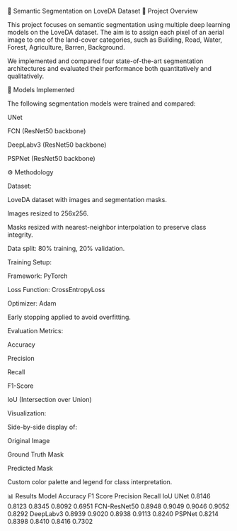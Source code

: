 🧠 Semantic Segmentation on LoveDA Dataset
📌 Project Overview

This project focuses on semantic segmentation using multiple deep learning models on the LoveDA dataset.
The aim is to assign each pixel of an aerial image to one of the land-cover categories, such as Building, Road, Water, Forest, Agriculture, Barren, Background.

We implemented and compared four state-of-the-art segmentation architectures and evaluated their performance both quantitatively and qualitatively.

🚀 Models Implemented

The following segmentation models were trained and compared:

UNet

FCN (ResNet50 backbone)

DeepLabv3 (ResNet50 backbone)

PSPNet (ResNet50 backbone)

⚙️ Methodology

Dataset:

LoveDA dataset with images and segmentation masks.

Images resized to 256x256.

Masks resized with nearest-neighbor interpolation to preserve class integrity.

Data split: 80% training, 20% validation.

Training Setup:

Framework: PyTorch

Loss Function: CrossEntropyLoss

Optimizer: Adam

Early stopping applied to avoid overfitting.

Evaluation Metrics:

Accuracy

Precision

Recall

F1-Score

IoU (Intersection over Union)

Visualization:

Side-by-side display of:

Original Image

Ground Truth Mask

Predicted Mask

Custom color palette and legend for class interpretation.

📊 Results
Model	Accuracy	F1 Score	Precision	Recall	IoU
UNet	0.8146	0.8123	0.8345	0.8092	0.6951
FCN-ResNet50	0.8948	0.9049	0.9046	0.9052	0.8292
DeepLabv3	0.8939	0.9020	0.8938	0.9113	0.8240
PSPNet	0.8214	0.8398	0.8410	0.8416	0.7302
